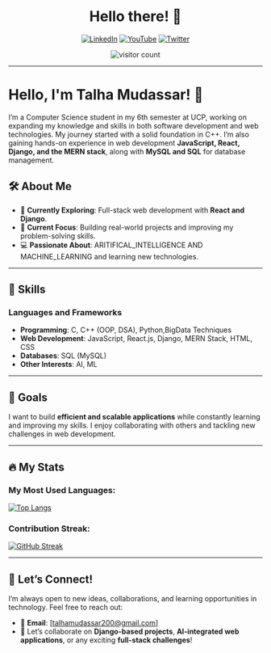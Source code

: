<h1 align="center">Hello there! 👋</h1>
<p>


</p>
<p align="center">
  <a href="https://www.linkedin.com/in/talha-mudassar"> <img src="https://img.shields.io/badge/LinkedIn-0A66C2?style=for-the-badge&logo=linkedin&logoColor=white" alt="LinkedIn"></a>
  <a href="https://www.youtube.com/@TalhaMudassar"> <img src="https://img.shields.io/badge/YouTube-FF0000?style=for-the-badge&logo=youtube&logoColor=white" alt="YouTube"></a>
  <a href="https://twitter.com/TalhaMudassar"> <img src="https://img.shields.io/badge/Twitter-1DA1F2?style=for-the-badge&logo=twitter&logoColor=white" alt="Twitter"></a>
</p>
<p align="center">
  <img src="https://komarev.com/ghpvc/?username=TalhaMudassar&style=flat-square&color=blue" alt="visitor count" />  
</p>

---

# Hello, I'm Talha Mudassar! 👋  

I’m a Computer Science student in my 6th semester at UCP, working on expanding my knowledge and skills in both software development and web technologies. My journey started with a solid foundation in C++. I’m also gaining hands-on experience in web development **JavaScript, React, Django, and the MERN stack**, along with **MySQL and SQL** for database management.

## 🛠 About Me  
- 🔭 **Currently Exploring**: Full-stack web development with **React and Django**.  
- 🌱 **Current Focus**: Building real-world projects and improving my problem-solving skills.  
- 💻 **Passionate About**: ARITIFICAL_INTELLIGENCE AND MACHINE_LEARNING  and learning new technologies.  

---

## 🌟 Skills  
### **Languages and Frameworks**  
- **Programming**: C, C++ (OOP, DSA), Python,BigData Techniques 
- **Web Development**: JavaScript, React.js, Django, MERN Stack, HTML, CSS  
- **Databases**: SQL (MySQL)  
- **Other Interests**: AI, ML

---

## 🚀 Goals  
I want to build **efficient and scalable applications** while constantly learning and improving my skills. I enjoy collaborating with others and tackling new challenges in web development.

---

## 🔥 My Stats  

### My Most Used Languages:  
[![Top Langs](https://github-readme-stats.vercel.app/api/top-langs/?username=TalhaMudassar&layout=compact)](https://github.com/TalhaMudassar)

### Contribution Streak:  
[![GitHub Streak](https://github-readme-streak-stats.herokuapp.com?user=TalhaMudassar)](https://github.com/TalhaMudassar)

---

## 🤝 Let’s Connect!  
I’m always open to new ideas, collaborations, and learning opportunities in technology. Feel free to reach out:  
- 📧 **Email**: [talhamudassar200@gmail.com]  
- 💬 Let’s collaborate on **Django-based projects**, **AI-integrated web applications**, or any exciting **full-stack challenges**!  
